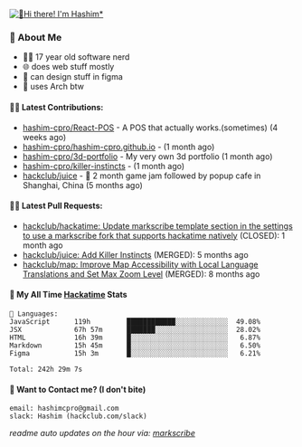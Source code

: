 [![👋Hi there! I'm Hashim*](/assets/intro.gif "Go To hashim-ali.work")](https://hashim-ali.work)

### 📖 About Me
- 👨‍💻 17 year old software nerd
- 🌐 does web stuff mostly
- 🎨 can design stuff in figma
- 🐧 uses Arch btw

#### 👷‍♂️ Latest Contributions:
- [hashim-cpro/React-POS](https://github.com/hashim-cpro/React-POS) - A POS that actually works.(sometimes) (4 weeks ago)
- [hashim-cpro/hashim-cpro.github.io](https://github.com/hashim-cpro/hashim-cpro.github.io) -  (1 month ago)
- [hashim-cpro/3d-portfolio](https://github.com/hashim-cpro/3d-portfolio) - My very own 3d portfolio (1 month ago)
- [hashim-cpro/killer-instincts](https://github.com/hashim-cpro/killer-instincts) -  (1 month ago)
- [hackclub/juice](https://github.com/hackclub/juice) - 🧃 2 month game jam followed by popup cafe in Shanghai, China (5 months ago)

#### 🧑‍💻 Latest Pull Requests:
- [hackclub/hackatime: Update markscribe template section in the settings to use a markscribe fork that supports hackatime natively](https://github.com/hackclub/hackatime/pull/258) (CLOSED): 1 month ago
- [hackclub/juice: Add  Killer Instincts](https://github.com/hackclub/juice/pull/248) (MERGED): 5 months ago
- [hackclub/map: Improve Map Accessibility with Local Language Translations and Set Max Zoom Level](https://github.com/hackclub/map/pull/12) (MERGED): 8 months ago

#### 📡 My All Time [Hackatime](https://hackatime.hackclub.com) Stats
```
💾 Languages:
JavaScript      119h         ████████████░░░░░░░░░░░░░  49.08%
JSX             67h 57m      ███████░░░░░░░░░░░░░░░░░░  28.02%
HTML            16h 39m      █░░░░░░░░░░░░░░░░░░░░░░░░   6.87%
Markdown        15h 45m      █░░░░░░░░░░░░░░░░░░░░░░░░   6.50%
Figma           15h 3m       █░░░░░░░░░░░░░░░░░░░░░░░░   6.21%

Total: 242h 29m 7s
```
#### 📮 Want to Contact me? (I don't bite)
```
email: hashimcpro@gmail.com
slack: Hashim (hackclub.com/slack)
```
_readme auto updates on the hour via: [markscribe](https://github.com/hashim-cpro/markscribe)_